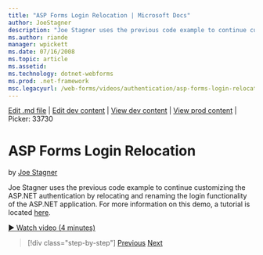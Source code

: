 ```yaml
---
title: "ASP Forms Login Relocation | Microsoft Docs"
author: JoeStagner
description: "Joe Stagner uses the previous code example to continue customizing the ASP.NET authentication by relocating and renaming the login functionality of the ASP.N..."
ms.author: riande
manager: wpickett
ms.date: 07/16/2008
ms.topic: article
ms.assetid: 
ms.technology: dotnet-webforms
ms.prod: .net-framework
msc.legacyurl: /web-forms/videos/authentication/asp-forms-login-relocation
---
```

[Edit .md file](C:\Projects\msc\dev\Msc.Www\Web.ASP\App_Data\github\web-forms\videos\authentication\asp-forms-login-relocation.md) | [Edit dev content](http://www.aspdev.net/umbraco#/content/content/edit/26773) | [View dev content](http://docs.aspdev.net/tutorials/web-forms/videos/authentication/asp-forms-login-relocation.html) | [View prod content](http://www.asp.net/web-forms/videos/authentication/asp-forms-login-relocation) | Picker: 33730

ASP Forms Login Relocation
====================
by [Joe Stagner](https://github.com/JoeStagner)

Joe Stagner uses the previous code example to continue customizing the ASP.NET authentication by relocating and renaming the login functionality of the ASP.NET application. For more information on this demo, a tutorial is located [here](../../overview/older-versions-security/introduction/forms-authentication-configuration-and-advanced-topics-vb.md).

[&#9654; Watch video (4 minutes)](https://channel9.msdn.com/Blogs/ASP-NET-Site-Videos/asp-forms-login-relocation)

>[!div class="step-by-step"] [Previous](how-to-setup-and-use-cookie-less-authentication-in-an-aspnet-application.md) [Next](forms-login-custom-key-configuration.md)